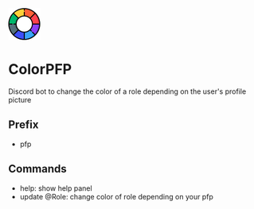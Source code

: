 <img src="icon.png" alt="ColorPFP logo" width="64">

# ColorPFP
Discord bot to change the color of a role depending on the user's profile picture
## Prefix
- pfp
## Commands
 - help: show help panel
 - update @Role: change color of role depending on your pfp
 
